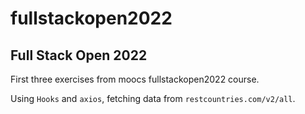 # fullstackopen2022

## Full Stack Open 2022

First three exercises from moocs fullstackopen2022 course.

Using `Hooks` and `axios`, fetching data from `restcountries.com/v2/all`.
